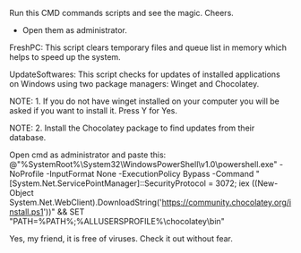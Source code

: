Run this CMD commands scripts and see the magic. Cheers.


* Open them as administrator.



FreshPC: This script clears temporary files and queue list in memory which helps to speed up the system.



UpdateSoftwares: This script checks for updates of installed applications on Windows using two package managers: Winget and Chocolatey.

NOTE: 1. If you do not have winget installed on your computer you will be asked if you want to install it. Press Y for Yes.

NOTE: 2. Install the Chocolatey package to find updates from their database.

Open cmd as administrator and paste this: @"%SystemRoot%\System32\WindowsPowerShell\v1.0\powershell.exe" -NoProfile -InputFormat None -ExecutionPolicy Bypass -Command "[System.Net.ServicePointManager]::SecurityProtocol = 3072; iex ((New-Object System.Net.WebClient).DownloadString('https://community.chocolatey.org/install.ps1'))" && SET "PATH=%PATH%;%ALLUSERSPROFILE%\chocolatey\bin"



Yes, my friend, it is free of viruses. Check it out without fear.
